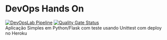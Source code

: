 # DevOps Hands On
[![DevOpsLab Pipeline](https://github.com/XimitiCB/devopslab/actions/workflows/pipeline.yml/badge.svg?branch=main)](https://github.com/XimitiCB/devopslab/actions/workflows/pipeline.yml)
[![Quality Gate Status](https://sonarcloud.io/api/project_badges/measure?project=XimitiCB_devopslab&metric=alert_status)](https://sonarcloud.io/summary/new_code?id=XimitiCB_devopslab)
<br />
Aplicação Simples em Python/Flask com teste usando Unittest com deploy no Heroku
